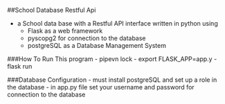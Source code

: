 ##School Database Restful Api 

 - a School data base with a Restful API interface written in python using 
	- Flask as a web framework 
	- pyscopg2 for connection to the database
	- postgreSQL as a Database Management System 

###How To Run This program 
	- pipevn lock
	- export FLASK_APP=app.y 
	- flask run 

###Database Configuration 
	- must install postgreSQL and set up a role in the database 
	- in app.py file set your username and password for connection to the database
